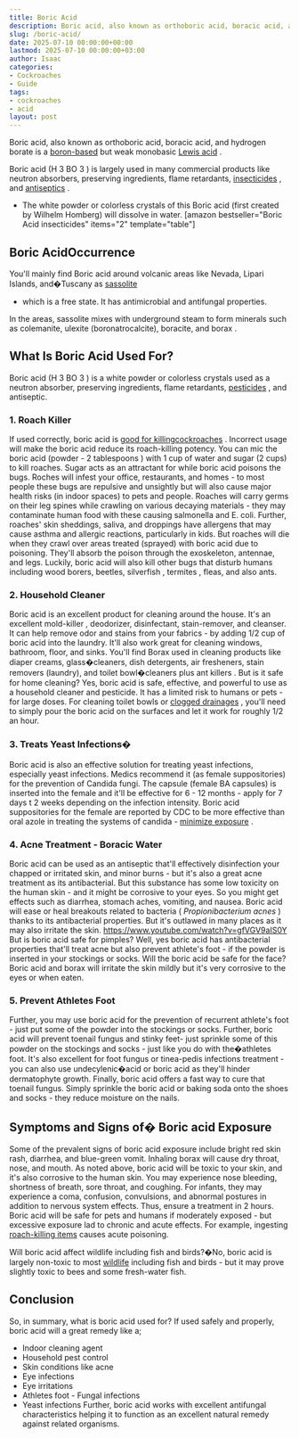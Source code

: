 ```yaml
---
title: Boric Acid
description: Boric acid, also known as orthoboric acid, boracic acid, and hydrogen borate is a boron-based but weak monobasic Lewis acid . Boric acid H 3 BO 3  is largely...
slug: /boric-acid/
date: 2025-07-10 00:00:00+00:00
lastmod: 2025-07-10 00:00:00+03:00
author: Isaac
categories:
- Cockroaches
- Guide
tags:
- cockroaches
- acid
layout: post
---
```

Boric acid, also known as orthoboric acid, boracic acid, and hydrogen borate is a
[boron-based](https://en.wikipedia.org/wiki/Boron)
but weak monobasic
[Lewis acid](https://en.wikipedia.org/wiki/Lewis_acid)
.

Boric acid (H
3
BO
3
) is largely used in many commercial products like neutron absorbers, preserving ingredients, flame retardants,
[insecticides](https://pestpolicy.com/does-boric-acid-kill-roaches/)
, and
[antiseptics](https://pubmed.ncbi.nlm.nih.gov/1712169/)
.
- The white powder or colorless crystals of this Boric acid (first created by Wilhelm Homberg) will dissolve in water.
[amazon bestseller="Boric Acid insecticides" items="2" template="table"]
## Boric AcidOccurrence
You'll mainly find Boric acid around volcanic areas like Nevada, Lipari Islands, and�Tuscany as
[sassolite](https://en.wikipedia.org/wiki/Sassolite)
- which is a free state. It has antimicrobial and antifungal properties.

In the areas, sassolite mixes with underground steam to form minerals such as colemanite, ulexite (boronatrocalcite), boracite, and
borax
.
## What Is Boric Acid Used For?
Boric acid (H
3
BO
3
) is a white powder or colorless crystals used as a neutron absorber, preserving ingredients, flame retardants,
[pesticides](http://npic.orst.edu/ingred/products.html)
, and antiseptic.
### 1. Roach Killer
If used correctly, boric acid is
[good for killingcockroaches](https://pestpolicy.com/does-boric-acid-kill-roaches/)
. Incorrect usage will make the
boric acid reduce its roach-killing potency.
You can mic the
boric acid (powder - 2 tablespoons
) with
1 cup of water and sugar (2 cups) to kill roaches. Sugar acts as an attractant for while boric acid poisons the bugs.
Roches will infest your office, restaurants, and homes - to most people these bugs are repulsive and unsightly but will also cause major health risks (in indoor spaces) to pets and people.
Roaches will carry germs on their leg spines while crawling on various decaying materials - they may contaminate human food with these causing salmonella and E. coli.
Further, roaches' skin sheddings, saliva, and droppings have allergens that may cause asthma and allergic reactions, particularly in kids.
But roaches will die when they crawl over areas treated (sprayed) with boric acid due to poisoning. They'll absorb the poison through the exoskeleton, antennae, and legs.
Luckily, boric acid will also kill other bugs that disturb humans including wood borers, beetles,
silverfish
,
termites
, fleas, and also ants.
### 2. Household Cleaner
Boric acid is an excellent product for cleaning around the house. It's an
excellent mold-killer
, deodorizer, disinfectant, stain-remover,
and cleanser.
It can help remove
odor and stains from your fabrics - by adding 1/2 cup of boric acid into the laundry. It'll also work great for cleaning windows, bathroom, floor, and sinks.
You'll find
Borax used in cleaning products like diaper creams, glass�cleaners, dish detergents, air fresheners, stain removers (laundry), and toilet bowl�cleaners plus
ant killers
.
But is it safe for home cleaning? Yes, boric acid is safe,
effective, and powerful to use as a household cleaner and pesticide. It has a limited risk to humans or pets - for large doses.
For cleaning toilet bowls or
[clogged drainages](https://pestpolicy.com/best-drain-cleaner//)
, you'll need to simply pour the boric acid on the surfaces and let it work for roughly 1/2 an hour.
### **3. Treats Yeast Infections�**
Boric acid is also an effective solution for treating yeast infections, especially yeast infections. Medics recommend it (as female suppositories) for the prevention of Candida fungi.
The
capsule (female BA capsules) is inserted into the female and it'll be effective for 6 - 12 months - apply for 7 days t 2 weeks depending on the infection intensity.
Boric acid suppositories for the female are reported by CDC to be more effective than oral azole in treating the systems of candida -
[minimize exposure](http://npic.orst.edu/factsheets/MinimizingExposure.html)
.
### 4. Acne Treatment - Boracic Water
Boric acid can be used as an antiseptic that'll effectively disinfection your chapped or irritated skin, and minor burns - but it's also a great acne treatment as its antibacterial.
But this substance has some low toxicity on the human skin - and it might be corrosive to your eyes. So you might get effects such as diarrhea, stomach aches, vomiting, and nausea.
Boric acid will ease or heal breakouts related to bacteria (
*Propionibacterium acnes*
) thanks to its antibacterial properties. But it's outlawed in many places as it may also irritate the skin.
https://www.youtube.com/watch?v=gfVGV9aIS0Y
But is boric acid safe for pimples? Well, yes boric acid has antibacterial properties that'll treat acne but also prevent athlete's foot - if the powder is inserted in your stockings or socks.
Will the boric acid be safe for the face? Boric acid and borax will irritate the skin mildly but it's very corrosive to the eyes or when eaten.
### 5. Prevent Athletes Foot
Further, you may use boric acid for the
prevention
of
recurrent
athlete's foot - just put some of the powder into the stockings or socks.
Further, boric acid will prevent toenail fungus and stinky feet- just sprinkle some of this powder on the stockings and socks - just like you do with the�athletes foot.
It's also excellent for foot fungus or
tinea-pedis infections
treatment - you can also use
undecylenic�acid or boric acid as they'll hinder dermatophyte growth.
Finally, boric acid offers a fast way to cure that toenail fungus. Simply sprinkle the boric acid or baking soda onto the shoes and socks - they reduce moisture on the nails.
## Symptoms and Signs of� Boric acid Exposure
Some of the prevalent signs of boric acid exposure include bright red skin rash, diarrhea, and blue-green vomit. Inhaling borax will cause dry throat, nose, and mouth.
As noted above, boric acid will be toxic to your skin, and it's also corrosive to the human skin. You may experience nose bleeding, shortness of breath, sore throat, and coughing.
For infants, they may experience a coma, confusion, convulsions, and abnormal postures in addition to nervous system effects. Thus, ensure a treatment in 2 hours.
Boric acid will be safe for pets and humans if moderately exposed - but excessive exposure lad to chronic and acute effects. For example, ingesting
[roach-killing items](https://pestpolicy.com/best-roach-killer-for-apartments/)
causes acute poisoning.

Will boric acid affect wildlife including fish and birds?�No, boric acid is largely non-toxic to most
[wildlife](http://npic.orst.edu/envir/wildlife.html)
including fish and birds - but it may prove slightly toxic to bees and some fresh-water fish.
## Conclusion
So, in summary, what is boric acid used for? If used safely and properly, boric acid will a great remedy like a;
- Indoor cleaning agent
- Household pest control
- Skin conditions like acne
- Eye infections
- Eye irritations
- Athletes foot - Fungal infections
- Yeast infections
Further, boric acid works with excellent antifungal characteristics helping it to function as an excellent natural remedy against related organisms.